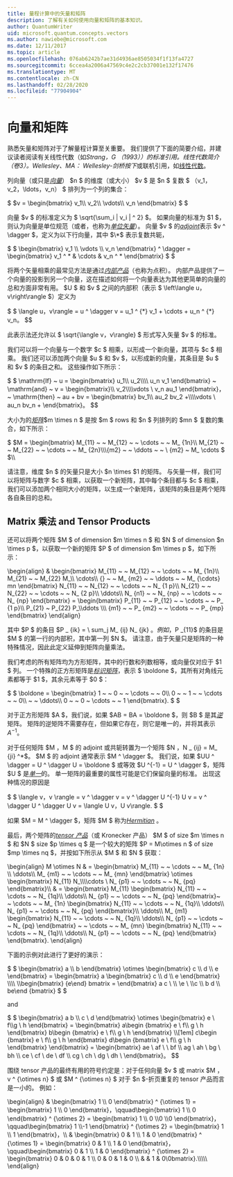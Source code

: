 ```yaml
---
title: 量程计算中的矢量和矩阵
description: 了解有关如何使用向量和矩阵的基本知识。
author: QuantumWriter
uid: microsoft.quantum.concepts.vectors
ms.author: nawiebe@microsoft.com
ms.date: 12/11/2017
ms.topic: article
ms.openlocfilehash: 076ab6242b7ae31d4936ae8505034f1f13fa4727
ms.sourcegitcommit: 6ccea4a2006a47569c4e2c2cb37001e132f17476
ms.translationtype: MT
ms.contentlocale: zh-CN
ms.lasthandoff: 02/28/2020
ms.locfileid: "77904904"
---
```

# <a name="vectors-and-matrices"></a>向量和矩阵

熟悉矢量和矩阵对于了解量程计算至关重要。 我们提供了下面的简要介绍，并建议读者阅读有关线性代数（如*Strang，G （1993））的标准引用。线性代数简介（卷3）。Wellesley、MA： Wellesley-剑桥按下*或联机引用，如[线性代数](http://joshua.smcvt.edu/linearalgebra/)。

列向量（或只是[*向量*](https://en.wikipedia.org/wiki/Vector_(mathematics_and_physics))） $n $ 的维度（或大小） $v $ 是 $n $ 复数 $ （v_1，v_2，\ldots，v_n） $ 排列为一个列的集合：

$ $v = \begin{bmatrix} v_1\\\\ v_2\\\\ \vdots\\\\ v_n \end{bmatrix} $ $

向量 $v $ 的标准定义为 $ \sqrt{\sum\_i | v\_i | ^ 2} $。 如果向量的标准为 $1 $，则认为向量是单位规范（或者，也称为[*单位矢量*](https://en.wikipedia.org/wiki/Unit_vector)）。 向量 $v $ 的[*adjoint*](https://en.wikipedia.org/wiki/Adjoint_matrix)表示 $v ^ \dagger $，定义为以下行向量，其中 $\*$ 表示复数共轭，

$ $ \begin{bmatrix} v_1 \\\\ \vdots \\\\ v_n \end{bmatrix} ^ \dagger = \begin{bmatrix} v_1 ^ * & \cdots & v_n ^ * \end{bmatrix} $ $

将两个矢量相乘的最常见方法是通过[*内部产品*](https://en.wikipedia.org/wiki/Inner_product_space)（也称为点积）。  内部产品提供了一个向量的投影到另一个向量，这在描述如何将一个向量表达为其他更简单的向量的总和方面非常有用。  $U $ 和 $v $ 之间的内部积（表示 $ \left\langle u，v\right\rangle $）定义为

$ $ \langle u，v\rangle = u ^ \dagger v = u\_1 ^ {\*} v_1 + \cdots + u\_n ^ {\*} v\_n。
$$

此表示法还允许以 $ \sqrt{\langle v，v\rangle} $ 形式写入矢量 $v $ 的标准。

我们可以将一个向量与一个数字 $c $ 相乘，以形成一个新向量，其项与 $c $ 相乘。 我们还可以添加两个向量 $u $ 和 $v $，以形成新的向量，其条目是 $u $ 和 $v $ 的条目之和。 这些操作如下所示：

$ $ \mathrm{If} ~ u = \begin{bmatrix} u_1\\\\ u_2\\\\\\\\ u_n v_1 \end{bmatrix} ~ \mathrm{and} ~ v = \begin{bmatrix}\\\\ v_2\\\\\\\vdots \\ v_n au_1 \end{bmatrix}，~ \mathrm{then} ~ au + bv = \begin{bmatrix} bv_1\\\\ au_2 bv_2 +\\\\\\\vdots \\ au_n bv_n + \end{bmatrix}。
$$

大小为的[*矩阵*](https://en.wikipedia.org/wiki/Matrix_(mathematics))$m \times n $ 是按 $m $ rows 和 $n $ 列排列的 $mn $ 复数的集合，如下所示：

$ $M = \begin{bmatrix} M_{11} ~ ~ M_{12} ~ ~ \cdots ~ ~ M_ {1n}\\\\ M_{21} ~ ~ M_{22} ~ ~ \cdots ~ ~ M_ {2n}\\\\\\{m2} ~ ~ \ddots ~ ~ \\ {m2} ~ M_ \cdots $ $\\\\

请注意，维度 $n $ 的矢量只是大小 $n \times $1 的矩阵。 与矢量一样，我们可以将矩阵与数字 $c $ 相乘，以获取一个新矩阵，其中每个条目都与 $c $ 相乘，我们可以添加两个相同大小的矩阵，以生成一个新矩阵，该矩阵的条目是两个矩阵各自条目的总和。 

## <a name="matrix-multiplication-and-tensor-products"></a>Matrix 乘法 and Tensor Products

还可以将两个矩阵 $M $ of dimension $m \times n $ 和 $N $ of dimension $n \times p $，以获取一个新的矩阵 $P $ of dimension $m \times p $，如下所示：

\begin{align} & \begin{bmatrix} M_{11} ~ ~ M_{12} ~ ~ \cdots ~ ~ M_ {1n}\\\\ M_{21} ~ ~ M_{22} M_\\\\ \cdots\\\\ {} ~ ~ M_ {m2} ~ ~ \ddots ~ ~ M_ {\cdots} mn \end{bmatrix} N_{11} ~ ~ N_{12} ~ ~ \cdots ~ ~ N_ {1 p}\\\\ N_{21} ~ ~ N_{22} ~ ~ \cdots ~ ~ N_ {2 p}\\\\ \ddots\\\\ N_ {n1} ~ ~ N_ {np} ~ ~ \cdots ~ ~ N_ {np} \end{bmatrix} = \begin{bmatrix} P_{11} ~ ~ P_{12} ~ ~ \cdots ~ ~ P_ {1 p}\\\\ P_{21} ~ P_{22} P_\\\ddots \\\\\\ {m1} ~ ~ P_ {m2} ~ ~ \cdots ~ ~ P_ {mp} \end{bmatrix} \end{align}

其中 $P $ 的条目 $P _ {ik} = \ sum_j M_ {ij} N_ {jk} $。 例如，$P _{11}$ 的条目是 $M $ 的第一行的内部积，其中第一列 $N $。 请注意，由于矢量只是矩阵的一种特殊情况，因此此定义延伸到矩阵向量乘法。 

我们考虑的所有矩阵均为方形矩阵，其中的行数和列数相等，或向量仅对应于 $1 $ 列。 一个特殊的正方形矩阵是[*标识矩阵*](https://en.wikipedia.org/wiki/Identity_matrix)，表示 $ \boldone $，其所有对角线元素都等于 $1 $，其余元素等于 $0 $：

$ $ \boldone = \begin{bmatrix} 1 ~ ~ 0 ~ ~ \cdots ~ ~ 0\\\\ 0 ~ ~ 1 ~ ~ \cdots ~ ~ 0\\\\ ~ ~ \ddots\\\\ 0 ~ ~ 0 ~ \cdots ~ ~ 1 \end{bmatrix}. $ $

对于正方形矩阵 $A $，我们说，如果 $AB = BA = \boldone $，则 $B $ 是其[*逆*](https://en.wikipedia.org/wiki/Invertible_matrix)矩阵。 矩阵的逆矩阵不需要存在，但如果它存在，则它是唯一的，并将其表示 $A ^{-1}$。 

对于任何矩阵 $M $，$M $ 的 adjoint 或共轭转置为一个矩阵 $N $，$N _ {ij} = M_ {ji} ^\*$。 $M $ 的 adjoint 通常表示 $M ^ \dagger $。 我们说，如果 $UU ^ \dagger = U ^ \dagger U = \boldone $ 或等效 $U ^{-1} = U ^ \dagger $，矩阵 $U $ 是[*单一*](https://en.wikipedia.org/wiki/Unitary_matrix)的。  单一矩阵的最重要的属性可能是它们保留向量的标准。  出现这种情况的原因是 

$ $ \langle v，v \rangle = v ^ \dagger v = v ^ \dagger U ^{-1} U v = v ^ \dagger U ^ \dagger U v = \langle U v，U v\rangle. $ $  

如果 $M = M ^ \dagger $，矩阵 $M $ 称为[*Hermitian*](https://en.wikipedia.org/wiki/Hermitian_matrix) 。

最后，两个矩阵的[*tensor 产品*](https://en.wikipedia.org/wiki/Tensor_product)（或 Kronecker 产品） $M $ of size $m \times n $ 和 $N $ size $p \times q $ 是一个较大的矩阵 $P = M\otimes n $ of size $mp \times nq $，并按如下所示从 $M $ 和 $N $ 获取：

\begin{align} M \otimes N & = \begin{bmatrix} M_{11} ~ ~ \cdots ~ ~ M_ {1n} \\\\ \ddots\\\\ M_ {m1} ~ ~ \cdots ~ ~ M_ {mn} \end{bmatrix} \otimes \begin{bmatrix} N_{11} N_\\\\\\\cdots \\ N_ {p1} ~ ~ \cdots ~ ~ N_ {pq} \end{bmatrix}\\\\ & = \begin{bmatrix} M_{11} \begin{bmatrix} N_{11} ~ ~ \cdots ~ ~ N_ {1q}\\\\ \ddots\\\\ N_ {p1} ~ ~ \cdots ~ ~ N_ {pq} \end{bmatrix}~ ~ \cdots ~ ~ M_ {1n} \begin{bmatrix} N_{11} ~ ~ \cdots ~ ~ N_ {1q}\\\\ \ddots\\\\ N_ {p1} ~ ~ \cdots ~ ~ N_ {pq} \end{bmatrix}\\\\ \ddots\\\\ M_ {m1} \begin{bmatrix} N_{11} ~ ~ \cdots ~ ~ N_ {1q}\\\\ \ddots\\\\ N_ {p1} ~ ~ \cdots ~ ~ N_ {pq} \end{bmatrix} ~ ~ \cdots ~ ~ M_ {mn} \begin{bmatrix} N_{11} ~ ~ \cdots ~ ~ N_ {1q}\\\\ \ddots\\\\ N_ {p1} ~ ~ \cdots ~ ~ N_ {pq} \end{bmatrix} \end{bmatrix}.
\end{align}

下面的示例对此进行了更好的演示：

$ $ \begin{bmatrix} a \\\\ b \end{bmatrix} \otimes \begin{bmatrix} c \\\\ d \\\\ e \end{bmatrix} = \begin{bmatrix} a \begin{bmatrix} c \\\\ d \\\\ e \end{bmatrix} \\\\\\\\ \\\begin{bmatrix} {e\end} bmatrix = \end{bmatrix} a c \\ \\\\ \\e \\ \\\\c \\\\ b d \\\\ be\end {bmatrix} $ $

and

$ $ \begin{bmatrix} a b \\\\ c \ d \end{bmatrix} \otimes \begin{bmatrix} e \ f\\\\g \ h \end{bmatrix} = \begin{bmatrix} a\begin {bmatrix} e \ f\\\\ g \ h \end{bmatrix} b\begin {bmatrix} e \ f\\\\ g \ h \end{bmatrix} \\\\[1em] c\begin {bmatrix} e \ f\\\\ g \ h \end{bmatrix} d\begin {bmatrix} e \ f\\\\ g \ h \end{bmatrix} \end{bmatrix} = \begin{bmatrix} ae \ af \ \ bf \\\\ ag \ ah \ bg \ bh \\\\ ce \ cf \ de \ df \\\\ cg \ ch \ dg \ dh \ \end{bmatrix}。
$$

围绕 tensor 产品的最终有用的符号约定是：对于任何向量 $v $ 或 matrix $M $，$v ^ {\otimes n} $ 或 $M ^ {\otimes n} $ 对于 $n $-折页重复的 tensor 产品而言是一小的。  例如：

\begin{align} & \begin{bmatrix} 1 \\\\ 0 \end{bmatrix} ^ {\otimes 1} = \begin{bmatrix} 1 \\\\ 0 \end{bmatrix}，\qquad\begin{bmatrix} 1 \\\\ 0 \end{bmatrix} ^ {\otimes 2} = \begin{bmatrix} 1 \\\\ 0 \\\\0 \\\\0 \end{bmatrix}，\qquad\begin{bmatrix} 1 \\\\-1 \end{bmatrix} ^ {\otimes 2} = \begin{bmatrix} 1 \\\\ 1 \end{bmatrix}，\\\\ & \begin{bmatrix} 0 & 1 \\\\ 1 & 0 \end{bmatrix} ^ {\otimes 1} = \begin{bmatrix} 0 & 1 \\\\ 1 & 0 \end{bmatrix}，\qquad\begin{bmatrix} 0 & 1 \\\\ 1 & 0 \end{bmatrix} ^ {\otimes 2} = \begin{bmatrix} 0 & 0 & 0 & 1 \\\\ 0 & 0 & 1 & 0 \\\\ & & 1 & 0\\0bmatrix}.\\\\\\\\\\
\end{align}
